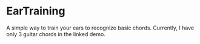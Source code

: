 # EarTraining
A simple way to train your ears to recognize basic chords. Currently, I have only 3 guitar chords in the linked demo.
